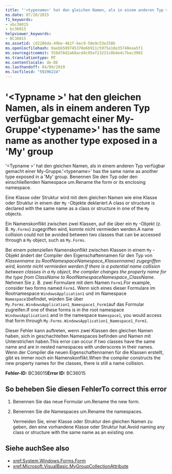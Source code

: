 ```yaml
---
title: "'<typename>' hat den gleichen Namen, als in einem anderen Typ verfügbar gemacht einer My-Gruppe"
ms.date: 07/20/2015
f1_keywords:
- vbc36015
- bc36015
helpviewer_keywords:
- BC36015
ms.assetid: cd2286da-49be-461f-bec9-58e9c53e250b
ms.openlocfilehash: 0aebb589745378e6b911c5975e18e35748eaa5f1
ms.sourcegitcommit: 558d78d2a68acd4c95ef23231c8b4e4c7bac3902
ms.translationtype: MT
ms.contentlocale: de-DE
ms.lasthandoff: 04/09/2019
ms.locfileid: "59296224"
---
```

# <a name="typename-has-the-same-name-as-another-type-exposed-in-a-my-group"></a><span data-ttu-id="07ed1-102">'\<Typname >' hat den gleichen Namen, als in einem anderen Typ verfügbar gemacht einer My-Gruppe</span><span class="sxs-lookup"><span data-stu-id="07ed1-102">'\<typename>' has the same name as another type exposed in a 'My' group</span></span>
<span data-ttu-id="07ed1-103">'\<Typname >' hat den gleichen Namen, als in einem anderen Typ verfügbar gemacht einer My-Gruppe.</span><span class="sxs-lookup"><span data-stu-id="07ed1-103">'\<typename>' has the same name as another type exposed in a 'My' group.</span></span> <span data-ttu-id="07ed1-104">Benennen Sie den Typ oder den einschließenden Namespace um.</span><span class="sxs-lookup"><span data-stu-id="07ed1-104">Rename the form or its enclosing namespace.</span></span>  
  
 <span data-ttu-id="07ed1-105">Eine Klasse oder Struktur wird mit dem gleichen Namen wie eine Klasse oder Struktur in einem der `My` -Objekte deklariert.</span><span class="sxs-lookup"><span data-stu-id="07ed1-105">A class or structure is declared with the same name as a class or structure in one of the `My` objects.</span></span>  
  
 <span data-ttu-id="07ed1-106">Ein Namenskonflikt  zwischen zwei Klassen, auf die über ein `My` -Objekt (z. B. `My.Forms`) zugegriffen wird, konnte nicht vermieden werden.</span><span class="sxs-lookup"><span data-stu-id="07ed1-106">A name collision could not be avoided between two classes that can be accessed through a `My` object, such as `My.Forms`.</span></span>  
  
 <span data-ttu-id="07ed1-107">Bei einem potenziellen Namenskonflikt zwischen Klassen in einem `My` -Objekt ändert der Compiler den Eigenschaftennamen für den Typ von *Klassenname* zu *RootNamespace*_*Namespace*\_*Klassenname*) zugegriffen wird, konnte nicht vermieden werden.</span><span class="sxs-lookup"><span data-stu-id="07ed1-107">If there is a potential name collision between classes in a `My` object, the compiler changes the property name for the type from *ClassName* to *RootNamespace*_*Namespace*\_*ClassName*.</span></span> <span data-ttu-id="07ed1-108">Nehmen Sie z. B. zwei Formulare mit dem Namen `Form1`.</span><span class="sxs-lookup"><span data-stu-id="07ed1-108">For example, consider two forms named `Form1`.</span></span> <span data-ttu-id="07ed1-109">Wenn sich eines dieser Formulare im Rootnamespace `WindowsApplication1` und im Namespace `Namespace1`befindet, würden Sie über `My.Forms.WindowsApplication1_Namespace1_Form1`auf das Formular zugreifen.</span><span class="sxs-lookup"><span data-stu-id="07ed1-109">If one of these forms is in the root namespace `WindowsApplication1` and in the namespace `Namespace1`, you would access that form through `My.Forms.WindowsApplication1_Namespace1_Form1`.</span></span>  
  
 <span data-ttu-id="07ed1-110">Dieser Fehler kann auftreten, wenn zwei Klassen den gleichen Namen haben, sich in geschachtelten Namespaces befinden und Namen mit Unterstrichen haben.</span><span class="sxs-lookup"><span data-stu-id="07ed1-110">This error can occur if two classes have the same name and are in nested namespaces with underscores in their names.</span></span> <span data-ttu-id="07ed1-111">Wenn der Compiler die neuen Eigenschaftennamen für die Klassen erstellt, gibt es  immer noch ein Namenskonflikt.</span><span class="sxs-lookup"><span data-stu-id="07ed1-111">When the compiler constructs the new property names for the classes, there is still a name collision.</span></span>  
  
 <span data-ttu-id="07ed1-112">**Fehler-ID:** BC36015</span><span class="sxs-lookup"><span data-stu-id="07ed1-112">**Error ID:** BC36015</span></span>  
  
## <a name="to-correct-this-error"></a><span data-ttu-id="07ed1-113">So beheben Sie diesen Fehler</span><span class="sxs-lookup"><span data-stu-id="07ed1-113">To correct this error</span></span>  
  
1. <span data-ttu-id="07ed1-114">Benennen Sie das neue Formular um.</span><span class="sxs-lookup"><span data-stu-id="07ed1-114">Rename the new form.</span></span>  
  
2. <span data-ttu-id="07ed1-115">Benennen Sie die Namespaces um.</span><span class="sxs-lookup"><span data-stu-id="07ed1-115">Rename the namespaces.</span></span>  
  
     <span data-ttu-id="07ed1-116">Vermeiden Sie, einer Klasse oder Struktur den gleichen Namen zu geben, den eine vorhandene Klasse oder Struktur hat.</span><span class="sxs-lookup"><span data-stu-id="07ed1-116">Avoid naming any class or structure with the same name as an existing one.</span></span>  
  
## <a name="see-also"></a><span data-ttu-id="07ed1-117">Siehe auch</span><span class="sxs-lookup"><span data-stu-id="07ed1-117">See also</span></span>

- <xref:System.Windows.Forms.Form>
- <xref:Microsoft.VisualBasic.MyGroupCollectionAttribute>
